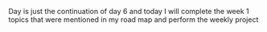 <p>Day is just the continuation of day 6 and today I will complete the week 1 topics that were mentioned in my road map and perform the weekly project</p>